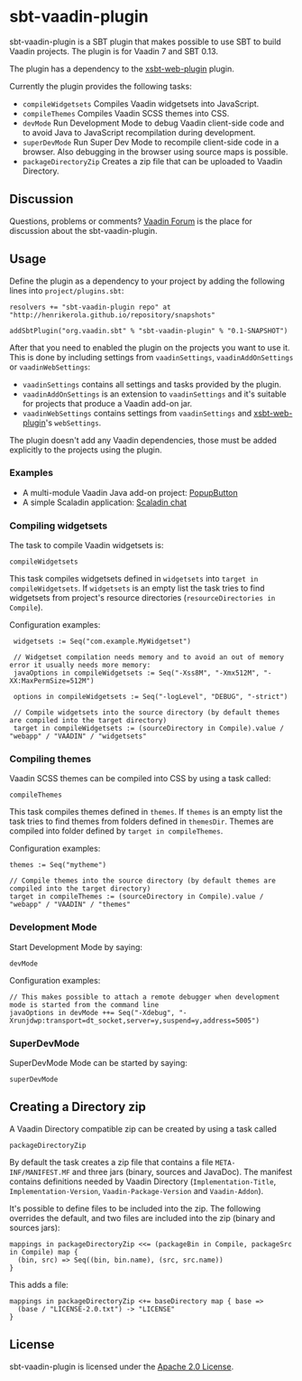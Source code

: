 # sbt-vaadin-plugin

sbt-vaadin-plugin is a SBT plugin that makes possible to use SBT to build Vaadin projects. The plugin is for Vaadin 7 and SBT 0.13.

The plugin has a dependency to the [xsbt-web-plugin](https://github.com/JamesEarlDouglas/xsbt-web-plugin) plugin.

Currently the plugin provides the following tasks:

 * `compileWidgetsets` Compiles Vaadin widgetsets into JavaScript.
 * `compileThemes` Compiles Vaadin SCSS themes into CSS.
 * `devMode` Run Development Mode to debug Vaadin client-side code and to avoid Java to JavaScript recompilation during development.
 * `superDevMode` Run Super Dev Mode to recompile client-side code in a browser. Also debugging in the browser using source maps is possible.
 * `packageDirectoryZip` Creates a zip file that can be uploaded to Vaadin Directory.

## Discussion

Questions, problems or comments? [Vaadin Forum](https://vaadin.com/forum) is the place for discussion about the sbt-vaadin-plugin.

## Usage

Define the plugin as a dependency to your project by adding the following lines into `project/plugins.sbt`:

	resolvers += "sbt-vaadin-plugin repo" at "http://henrikerola.github.io/repository/snapshots"

    addSbtPlugin("org.vaadin.sbt" % "sbt-vaadin-plugin" % "0.1-SNAPSHOT")
    
After that you need to enabled the plugin on the projects you want to use it. This is done by including settings from `vaadinSettings`, `vaadinAddOnSettings` or `vaadinWebSettings`:

 * `vaadinSettings` contains all settings and tasks provided by the plugin.
 * `vaadinAddOnSettings` is an extension to `vaadinSettings` and it's suitable for projects that produce a Vaadin add-on jar.
 * `vaadinWebSettings` contains settings from `vaadinSettings` and [xsbt-web-plugin](https://github.com/JamesEarlDouglas/xsbt-web-plugin)'s `webSettings`.


The plugin doesn't add any Vaadin dependencies, those must be added explicitly to the projects using the plugin.

### Examples

 * A multi-module Vaadin Java add-on project: [PopupButton](https://github.com/henrikerola/PopupButton/tree/2.3)
 * A simple Scaladin application: [Scaladin chat](https://github.com/henrikerola/scaladin-chat/tree/scaladin-3.0)


### Compiling widgetsets

The task to compile Vaadin widgetsets is:

    compileWidgetsets
    
This task compiles widgetsets defined in `widgetsets` into `target in compileWidgetsets`. If `widgetsets` is an empty list the task tries to find widgetsets from project's resource directories (`resourceDirectories in Compile`).

Configuration examples:

     widgetsets := Seq("com.example.MyWidgetset")

     // Widgetset compilation needs memory and to avoid an out of memory error it usually needs more memory:
     javaOptions in compileWidgetsets := Seq("-Xss8M", "-Xmx512M", "-XX:MaxPermSize=512M")
     
     options in compileWidgetsets := Seq("-logLevel", "DEBUG", "-strict")
     
     // Compile widgetsets into the source directory (by default themes are compiled into the target directory)
     target in compileWidgetsets := (sourceDirectory in Compile).value / "webapp" / "VAADIN" / "widgetsets"

### Compiling themes

Vaadin SCSS themes can be compiled into CSS by using a task called:

    compileThemes

This task compiles themes defined in `themes`. If `themes` is an empty list the task tries to find themes from folders defined in `themesDir`. Themes are compiled into folder defined by `target in compileThemes`.

Configuration examples:

    themes := Seq("mytheme")

    // Compile themes into the source directory (by default themes are compiled into the target directory)
    target in compileThemes := (sourceDirectory in Compile).value / "webapp" / "VAADIN" / "themes"


### Development Mode

Start Development Mode by saying:

    devMode
    

Configuration examples:

	// This makes possible to attach a remote debugger when development mode is started from the command line
    javaOptions in devMode ++= Seq("-Xdebug", "-Xrunjdwp:transport=dt_socket,server=y,suspend=y,address=5005")


### SuperDevMode

SuperDevMode Mode can be started by saying:

    superDevMode


## Creating a Directory zip

A Vaadin Directory compatible zip can be created by using a task called

    packageDirectoryZip

By default the task creates a zip file that contains a file `META-INF/MANIFEST.MF` and three jars (binary, sources and JavaDoc). The manifest contains definitions needed by Vaadin Directory (`Implementation-Title`, 
`Implementation-Version`, `Vaadin-Package-Version` and `Vaadin-Addon`).

It's possible to define files to be included into the zip. The following overrides the default, and two files are included into the zip (binary and sources jars):

    mappings in packageDirectoryZip <<= (packageBin in Compile, packageSrc in Compile) map {
      (bin, src) => Seq((bin, bin.name), (src, src.name))
    }

This adds a file:

    mappings in packageDirectoryZip <+= baseDirectory map { base =>
      (base / "LICENSE-2.0.txt") -> "LICENSE"
    }

## License

sbt-vaadin-plugin is licensed under the [Apache 2.0 License](http://www.apache.org/licenses/LICENSE-2.0.html).
